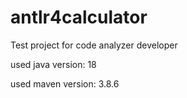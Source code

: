 # antlr4calculator

Test project for code analyzer developer

used java version: 18

used maven version: 3.8.6
